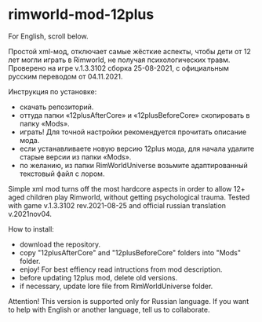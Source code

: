 # rimworld-mod-12plus

For English, scroll below.

Простой xml-мод, отключает самые жёсткие аспекты, чтобы дети от 12 лет могли играть в Rimworld, не получая психологических травм. Проверено на игре v.1.3.3102 сборка 25-08-2021, с официальным русским переводом от 04.11.2021.

Инструкция по установке: 

- скачать репозиторий.
- оттуда папки «12plusAfterCore» и «12plusBeforeCore» скопировать в папку «Mods».
- играть! Для точной настройки рекомендуется прочитать описание мода.
- если устанавливаете новую версию 12plus мода, для начала удалите старые версии из папки «Mods».
- по желанию, из папки RimWorldUniverse возьмите адаптированный текстовый файл c лором.

Simple xml mod turns off the most hardcore aspects in order to allow 12+ aged children play Rimworld, without getting psychological trauma. Tested with game v.1.3.3102 rev.2021-08-25 and official russian translation v.2021nov04.

How to install:
- download the repository.
- copy "12plusAfterCore" and "12plusBeforeCore" folders into "Mods" folder.
- enjoy! For best effiency read intructions from mod description.
- before updating 12plus mod, delete old versions.
- if necessary, update lore file from RimWorldUniverse folder.

Attention! This version is supported only for Russian language. If you want to help with English or another language, tell us to collaborate.
